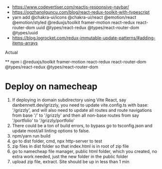 * https://www.codevertiser.com/reactjs-responsive-navbar/
* https://ogzhanolguncu.com/blog/react-redux-toolkit-with-typescript
* yarn add @chakra-ui/icons @chakra-ui/react @emotion/react @emotion/styled @reduxjs/toolkit framer-motion react-redux react-router-dom uuid @types/react-redux @types/react-router-dom @types/uuid
* https://blog.logrocket.com/redux-immutable-update-patterns/#adding-items-arrays

Actual

** npm i @reduxjs/toolkit framer-motion react-redux react-router-dom @types/react-redux @types/react-router-dom


# Deploy on namecheap
1. If deploying in domain subdirectory using Vite React, say danbennett.dev/grizzly, you need to update vite.config.ts with   base: '/grizzly', and will also need to update all routes and route navigations from base '/' to '/grizzly' and then all non-base routes from say '/portfolio' to '/grizzly/portfolio'
2. There could be a ton of build errors, to bypass go to tsconfig.json and update most/all linting options to false.
3. npm/yarn run build
4. go to dist folder, cmd, npx http-server to test
5. zip files in dist folder so that index.html is in root of zip file
6. go to namecheap file manager, public html folder, which you created, no extra work needed, just the new folder in the public folder
7. upload zip file, extract. Site should be up in less than 1 min
